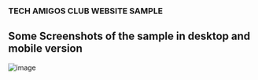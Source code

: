 ### TECH AMIGOS CLUB WEBSITE SAMPLE


## Some Screenshots of the sample in desktop and mobile version
![image](https://drive.google.com/file/d/1fDWm_FZ5uXy2APMefmGRVpWo2ZU9Rkh-/view?usp=sharing)

